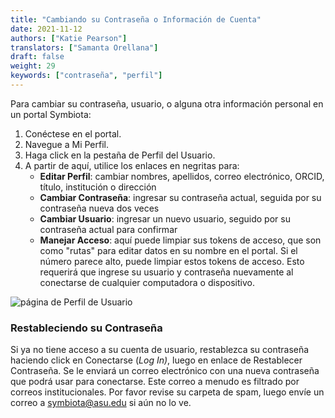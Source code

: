```yaml
---
title: "Cambiando su Contraseña o Información de Cuenta"
date: 2021-11-12
authors: ["Katie Pearson"]
translators: ["Samanta Orellana"]
draft: false
weight: 29
keywords: ["contraseña", "perfil"]
---
```


Para cambiar su contraseña, usuario, o alguna otra información personal en un portal Symbiota:

1. Conéctese en el portal.
2. Navegue a Mi Perfil.
3. Haga click en la pestaña de Perfil del Usuario.
4. A partir de aquí, utilice los enlaces en negritas para:
   - **Editar Perfil**: cambiar nombres, apellidos, correo electrónico, ORCID, título, institución o dirección
   - **Cambiar Contraseña**: ingresar su contraseña actual, seguida por su contraseña nueva dos veces
   - **Cambiar Usuario**: ingresar un nuevo usuario, seguido por su contraseña actual para confirmar
   - **Manejar Acceso**: aquí puede limpiar sus tokens de acceso, que son como "rutas" para editar datos en su nombre en el portal. Si el número parece alto, puede limpiar estos tokens de acceso. Esto requerirá que ingrese su usuario y contraseña nuevamente al conectarse de cualquier computadora o dispositivo.

![página de Perfil de Usuario](/img/UserProfile.PNG)

### Restableciendo su Contraseña

Si ya no tiene acceso a su cuenta de usuario, restablezca su contraseña haciendo click en Conectarse (_Log In)_, luego en enlace de Restablecer Contraseña. Se le enviará un correo electrónico con una nueva contraseña que podrá usar para conectarse. Este correo a menudo es filtrado por correos institucionales. Por favor revise su carpeta de spam, luego envíe un correo a [symbiota@asu.edu](mailto:symbiota@asu.edu) si aún no lo ve.

